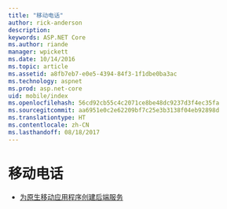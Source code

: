 ```yaml
---
title: "移动电话"
author: rick-anderson
description: 
keywords: ASP.NET Core
ms.author: riande
manager: wpickett
ms.date: 10/14/2016
ms.topic: article
ms.assetid: a8fb7eb7-e0e5-4394-84f3-1f1dbe0ba3ac
ms.technology: aspnet
ms.prod: asp.net-core
uid: mobile/index
ms.openlocfilehash: 56cd92cb55c4c2071ce8be48dc9237d3f4ec35fa
ms.sourcegitcommit: aa6951e0c2e62209bf7c25e3b3138f04eb92898d
ms.translationtype: HT
ms.contentlocale: zh-CN
ms.lasthandoff: 08/18/2017
---
```

# <a name="mobile"></a>移动电话

*   [为原生移动应用程序创建后端服务](native-mobile-backend.md)
